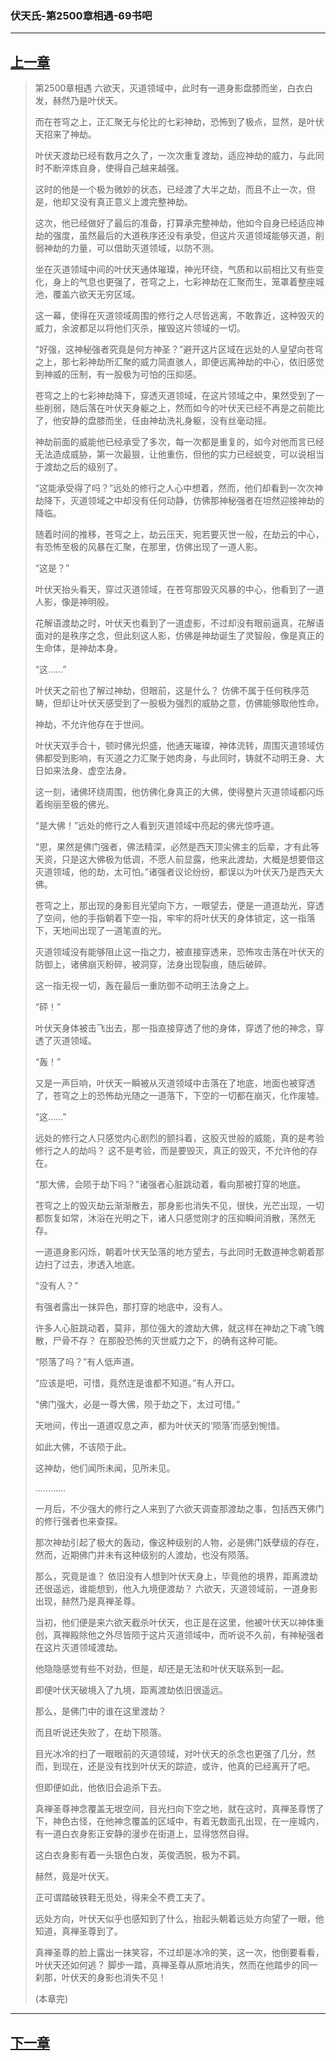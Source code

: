 ### 伏天氏-第2500章相遇-69书吧

--------
[上一章](./53355f76f88163b90533158d747c23ec.md)
--------


>
>
>
>第2500章相遇
>六欲天，灭道领域中，此时有一道身影盘膝而坐，白衣白发，赫然乃是叶伏天。
>
>而在苍穹之上，正汇聚无与伦比的七彩神劫，恐怖到了极点，显然，是叶伏天招来了神劫。
>
>叶伏天渡劫已经有数月之久了，一次次重复渡劫，适应神劫的威力，与此同时不断淬炼自身，使得自己越来越强。
>
>这时的他是一个极为微妙的状态，已经渡了大半之劫，而且不止一次，但是，他却又没有真正意义上渡完整神劫。
>
>这次，他已经做好了最后的准备，打算承完整神劫，他如今自身已经适应神劫的强度，虽然最后的大道秩序还没有承受，但这片灭道领域能够灭道，削弱神劫的力量，可以借助灭道领域，以防不测。
>
>坐在灭道领域中间的叶伏天通体璀璨，神光环绕，气质和以前相比又有些变化，身上的气息也更强了，苍穹之上，七彩神劫在汇聚而生，笼罩着整座城池，覆盖六欲天无穷区域。
>
>这一幕，使得在灭道领域周围的修行之人尽皆逃离，不敢靠近，这种毁灭的威力，余波都足以将他们灭杀，摧毁这片领域的一切。
>
>“好强，这神秘强者究竟是何方神圣？”避开这片区域在远处的人皇望向苍穹之上，那七彩神劫所汇聚的威力简直骇人，即便远离神劫的中心，依旧感觉到神威的压制，有一股极为可怕的压抑感。
>
>苍穹之上的七彩神劫降下，穿透灭道领域，在这片领域之中，果然受到了一些削弱，随后落在叶伏天身躯之上，然而如今的叶伏天已经不再是之前能比了，他安静的盘膝而坐，任由神劫洗礼身躯，没有丝毫动摇。
>
>神劫前面的威能他已经承受了多次，每一次都是重复的，如今对他而言已经无法造成威胁，第一次最狠，让他重伤，但他的实力已经蜕变，可以说相当于渡劫之后的级别了。
>
>“这能承受得了吗？”远处的修行之人心中想着，然而，他们却看到一次次神劫降下，灭道领域之中却没有任何动静，仿佛那神秘强者在坦然迎接神劫的降临。
>
>随着时间的推移，苍穹之上，劫云压天，宛若要灭世一般，在劫云的中心，有恐怖至极的风暴在汇聚，在那里，仿佛出现了一道人影。
>
>“这是？”
>
>叶伏天抬头看天，穿过灭道领域，在苍穹那毁灭风暴的中心，他看到了一道人影，像是神明般。
>
>花解语渡劫之时，叶伏天也看到了一道虚影，不过却没有眼前逼真，花解语面对的是秩序之念，但此刻这人影，仿佛是神劫诞生了灵智般，像是真正的生命体，是神劫本身。
>
>“这……”
>
>叶伏天之前也了解过神劫，但眼前，这是什么？
>仿佛不属于任何秩序范畴，但却让叶伏天感受到了一股极为强烈的威胁之意，仿佛能够取他性命。
>
>神劫，不允许他存在于世间。
>
>叶伏天双手合十，顿时佛光炽盛，他通天璀璨，神体流转，周围灭道领域仿佛都受到影响，有灭道之力汇聚于她肉身，与此同时，铸就不动明王身、大日如来法身、虚空法身。
>
>这一刻，诸佛环绕周围，他仿佛化身真正的大佛，使得整片灭道领域都闪烁着绚丽至极的佛光。
>
>“是大佛！”远处的修行之人看到灭道领域中亮起的佛光惊呼道。
>
>“恩，果然是佛门强者，佛法精深，必然是西天顶尖佛主的后辈，才有此等天资，只是这大佛极为低调，不愿人前显露，他来此渡劫，大概是想要借这灭道领域，他的劫，太可怕。”诸强者议论纷纷，都误以为叶伏天乃是西天大佛。
>
>苍穹之上，那出现的身影目光望向下方，一眼望去，便是一道道劫光，穿透了空间，他的手指朝着下空一指，牢牢的将叶伏天的身体锁定，这一指落下，天地间出现了一道笔直的光。
>
>灭道领域没有能够阻止这一指之力，被直接穿透来，恐怖攻击落在叶伏天的防御上，诸佛崩灭粉碎，被洞穿，法身出现裂痕，随后破碎。
>
>这一指无视一切，轰在最后一重防御不动明王法身之上。
>
>“砰！”
>
>叶伏天身体被击飞出去，那一指直接穿透了他的身体，穿透了他的神念，穿透了灭道领域。
>
>“轰！”
>
>又是一声巨响，叶伏天一瞬被从灭道领域中击落在了地底，地面也被穿透了，苍穹之上的恐怖劫光随之一道落下，下空的一切都在崩灭，化作废墟。
>
>“这……”
>
>远处的修行之人只感觉内心剧烈的颤抖着，这股灭世般的威能，真的是考验修行之人的劫吗？
>这不是考验，而是要毁灭，真正的毁灭，不允许他的存在。
>
>“那大佛，会陨于劫下吗？”诸强者心脏跳动着，看向那被打穿的地底。
>
>苍穹之上的毁灭劫云渐渐散去，那身影也消失不见，很快，光芒出现，一切都恢复如常，沐浴在光明之下，诸人只感觉刚才的压抑瞬间消散，荡然无存。
>
>一道道身影闪烁，朝着叶伏天坠落的地方望去，与此同时无数道神念朝着那边扫了过去，渗透入地底。
>
>“没有人？”
>
>有强者露出一抹异色，那打穿的地底中，没有人。
>
>许多人心脏跳动着，莫非，那位强大的渡劫大佛，就这样在神劫之下魂飞魄散，尸骨不存？
>在那股恐怖的灭世威力之下，的确有这种可能。
>
>“陨落了吗？”有人低声道。
>
>“应该是吧，可惜，竟然连是谁都不知道。”有人开口。
>
>“佛门强大，必是一尊大佛，陨于劫之下，太过可惜。”
>
>天地间，传出一道道叹息之声，都为叶伏天的‘陨落’而感到惋惜。
>
>如此大佛，不该陨于此。
>
>这神劫，他们闻所未闻，见所未见。
>
>…………
>
>一月后，不少强大的修行之人来到了六欲天调查那渡劫之事，包括西天佛门的修行强者也来查探。
>
>那次神劫引起了极大的轰动，像这种级别的人物，必是佛门妖孽级的存在，然而，近期佛门并未有这种级别的人渡劫，也没有陨落。
>
>那么，究竟是谁？
>依旧没有人想到叶伏天身上，毕竟他的境界，距离渡劫还很遥远，谁能想到，他入九境便渡劫？
>六欲天，灭道领域前，一道身影出现，赫然乃是真禅圣尊。
>
>当初，他们便是来六欲天截杀叶伏天，也正是在这里，他被叶伏天以神体重创，真禅殿除他之外尽皆陨于这片灭道领域中，而听说不久前，有神秘强者在这片灭道领域渡劫。
>
>他隐隐感觉有些不对劲，但是，却还是无法和叶伏天联系到一起。
>
>即便叶伏天破境入了九境，距离渡劫依旧很遥远。
>
>那么，是佛门中的谁在这里渡劫？
>
>而且听说还失败了，在劫下陨落。
>
>目光冰冷的扫了一眼眼前的灭道领域，对叶伏天的杀念也更强了几分，然而，到现在，还是没有找到叶伏天的踪迹，或许，他真的已经离开了吧。
>
>但即便如此，他依旧会追杀下去。
>
>真禅圣尊神念覆盖无垠空间，目光扫向下空之地，就在这时，真禅圣尊愣了下，神色古怪，在他神念覆盖的区域中，有着无数面孔出现，在一座城内，有一道白衣身影正安静的漫步在街道上，显得悠然自得。
>
>这白衣身影有着一头银色白发，英俊洒脱，极为不羁。
>
>赫然，竟是叶伏天。
>
>正可谓踏破铁鞋无觅处，得来全不费工夫了。
>
>远处方向，叶伏天似乎也感知到了什么，抬起头朝着远处方向望了一眼，他知道，真禅圣尊到了。
>
>真禅圣尊的脸上露出一抹笑容，不过却是冰冷的笑，这一次，他倒要看看，叶伏天还如何逃？
>脚步一踏，真禅圣尊从原地消失，然而在他踏步的同一刹那，叶伏天的身影也消失不见！
>
>(本章完)
>
>

--------
[下一章](./64fac5fa42d3be7f0fcd28bb7c3e382a.md)
--------
